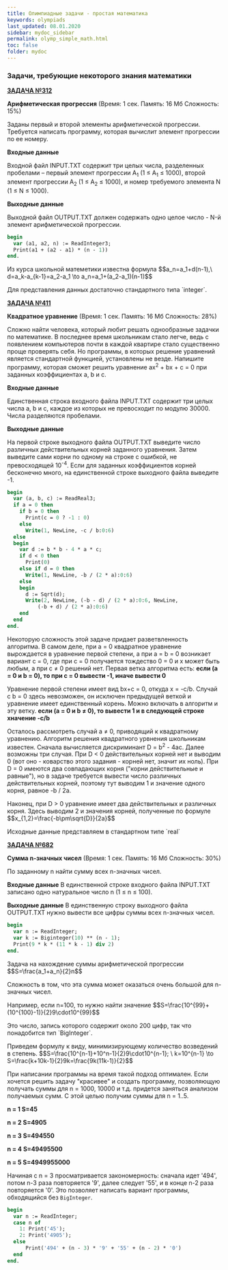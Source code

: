 ```yaml
---
title: Олимпиадные задачи - простая математика
keywords: olympiads
last_updated: 08.01.2020
sidebar: mydoc_sidebar
permalink: olymp_simple_math.html
toc: false
folder: mydoc
---
```


<script src="//i.upmath.me/latex.js"></script> 

### Задачи, требующие некоторого знания математики

[**ЗАДАЧА №312**](https://acmp.ru/index.asp?main=task&id_task=312)   
	
**Арифметическая прогрессия** (Время: 1 сек. Память: 16 Мб Сложность: 15%)

Заданы первый и второй элементы арифметической прогрессии. Требуется написать программу, которая вычислит элемент прогрессии по ее номеру.

**Входные данные**

Входной файл INPUT.TXT содержит три целых числа, разделенных пробелами – первый элемент прогрессии A<sub>1</sub> (1 ≤ A<sub>1</sub> ≤ 1000), второй элемент прогрессии A<sub>2</sub> (1 ≤ A<sub>2</sub> ≤ 1000), и номер требуемого элемента N (1 ≤ N ≤ 1000).

**Выходные данные**

Выходной файл OUTPUT.TXT должен содержать одно целое число - N-й элемент арифметической прогрессии.

```pascal
begin
  var (a1, a2, n) := ReadInteger3;
  Print(a1 + (a2 - a1) * (n - 1))
end.
```

<p>Из курса школьной матеметики известна формула
$$a_n=a_1+d(n-1),\ d=a_k-a_{k-1}=a_2-a_1 \to a_n=a_1+(a_2-a_1)(n-1)$$</p>
Для представления данных достаточно стандартного типа `integer`.

[**ЗАДАЧА №411**](https://acmp.ru/index.asp?main=task&id_task=411) 		
	
**Квадратное уравнение** (Время: 1 сек. Память: 16 Мб Сложность: 28%)

Сложно найти человека, который любит решать однообразные задачки по математике. В последнее время школьникам стало легче, ведь с появлением компьютеров почти в каждой квартире стало существенно проще проверять себя. Но программы, в которых решение уравнений является стандартной функцией, установлены не везде. Напишите программу, которая сможет решить уравнение 
ax<sup>2</sup> + bx + c = 0 при заданных коэффициентах a, b и c.

**Входные данные**

Единственная строка входного файла INPUT.TXT содержит три целых числа a, b и c, каждое из которых не превосходит по модулю 30000. Числа разделяются пробелами.

**Выходные данные**

На первой строке выходного файла OUTPUT.TXT выведите число различных действительных корней заданного уравнения. Затем выведите сами корни по одному на строке с ошибкой, не превосходящей 10<sup>-4</sup>. Если для заданных коэффициентов корней бесконечно много, на единственной строке выходного файла выведите -1.

```pascal
begin
  var (a, b, c) := ReadReal3;
  if a = 0 then
    if b = 0 then
      Print(c = 0 ? -1 : 0)
    else
      Write(1, NewLine, -c / b:0:6)
  else
  begin
    var d := b * b - 4 * a * c;
    if d < 0 then
      Print(0)
    else if d = 0 then
      Write(1, NewLine, -b / (2 * a):0:6)
    else
    begin
      d := Sqrt(d);
      Write(2, NewLine, (-b - d) / (2 * a):0:6, NewLine,
          (-b + d) / (2 * a):0:6)
    end
  end
end.
```

Некоторую сложность этой задаче придает разветвленность алгоритма. В самом деле, при а = 0 квадратное уравнение вырождается в уравнение первой степени, а при a = b = 0 возникает вариант с = 0, где при с = 0 получается тождество 0 = 0 и х может быть любым, а при с ≠ 0 решений нет. Первая ветка алгоритма есть: **если (a = 0 и b = 0), то при с = 0 вывести -1, иначе вывести 0**

Уравнение первой степени имеет вид bx+c = 0, откуда х = -с/b. Случай с b = 0 здесь невозможен, он исключен предыдущей веткой и уравнение имеет единственный корень. Можно включать в алгоритм и эту ветку. **если (a = 0 и b ≠ 0), то вывести 1 и в следующей строке хначение -c/b**

Осталось рассмотреть случай a ≠ 0, приводящий к квадратному уравнению. Алгоритм решения квадратного урвнения школьникам известен. Сначала вычисляется дискриминант D = b<sup>2</sup> - 4ac. Далее возможны три случая. При D < 0 действительных корней нет и выводим 0 (вот оно - коварство этого задания - корней нет, значит их ноль). При D = 0 имеются два совпадающих корня ("корни действительные и равные"), но в задаче требуется вывести число различных действительных корней, поэтому тут выводим 1 и значение одного корня, равное -b / 2a. 
<p>Наконец, при D > 0 уравнение имеет два действительных и различных корня. Здесь выводим 2 и значения корней, полученные по формуле $$x_{1,2}=\frac{-b\pm\sqrt{D}}{2a}$$</p>
Исходные данные представляем в стандартном типе `real`

[**ЗАДАЧА №682**](https://acmp.ru/index.asp?main=task&id_task=682)
	
**Сумма n-значных чисел** (Время: 1 сек. Память: 16 Мб Сложность: 30%)

По заданному n найти сумму всех n-значных чисел.

**Входные данные**
В единственной строке входного файла INPUT.TXT записано одно натуральное число n (1 ≤ n ≤ 100).

**Выходные данные**
В единственную строку выходного файла OUTPUT.TXT нужно вывести все цифры суммы всех n-значных чисел.

```pascal
begin
  var n := ReadInteger;
  var k := Biginteger(10) ** (n - 1);
  Print(9 * k * (11 * k - 1) div 2)
end.
```

<p>Задача на нахождение суммы арифметической прогрессии
$$S=\frac{a_1+a_n}{2}n$$</p>
Сложность в том, что эта сумма может оказаться очень большой для n-значных чисел.
<p>Например, если n=100, то нужно найти значение
$$S=\frac{10^{99}+(10^{100}-1)}{2}9\cdot10^{99}$$</p>
Это число, запись которого содержит около 200 цифр, так что понадобится тип `BigInteger`.
<p>Приведем формулу к виду, минимизирующему количество возведений в степень.
$$S=\frac{10^{n-1}+10^n-1}{2}9\cdot10^{n-1}; \ k=10^{n-1} \to S=\frac{k+10k-1}{2}9k=\frac{9k(11k-1)}{2}$$</p>
При написании программы на время такой подход оптимален. Если хочется решить задачу "красивее" и создать программу, позволяющую получать суммы для n = 1000, 10000 и т.д. придется заняться анализом получаемых сумм. С этой целью получим суммы для n = 1..5.

**n = 1  S=45**

**n = 2  S=4905**

**n = 3  S=494550**

**n = 4  S=49495500**

**n = 5  S=4949955000**

Начиная с n = 3 просматривается закономерность: сначала идет '494', потом n-3 раза повторяется '9', далее следует '55', и в конце n-2 раза повторяется '0'. Это позволяет написать вариант программы, обходящийся без `BigInteger`.
```pascal
begin
  var n := ReadInteger;
  case n of
    1: Print('45');
    2: Print('4905');
  else
      Print('494' + (n - 3) * '9' + '55' + (n - 2) * '0')
  end
end.
```

